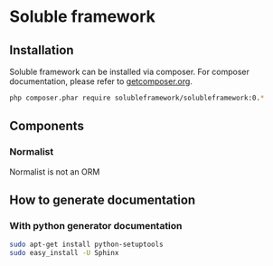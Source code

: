 # Soluble framework


## Installation

Soluble framework can be installed via composer. For composer documentation, please refer to
[getcomposer.org](http://getcomposer.org/).

```sh
php composer.phar require solubleframework/solubleframework:0.*
```


## Components

### Normalist

Normalist is not an ORM


## How to generate documentation

### With python generator documentation

```sh
sudo apt-get install python-setuptools
sudo easy_install -U Sphinx
```


